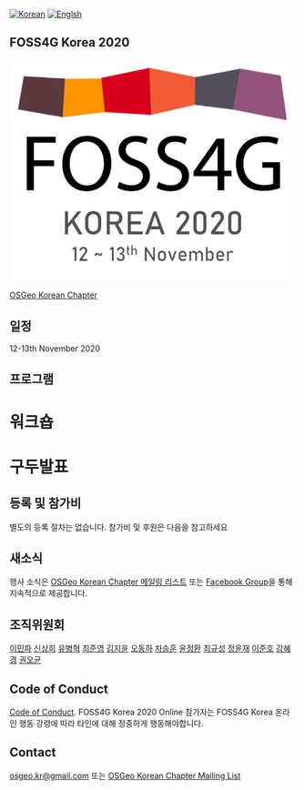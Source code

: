 [![Korean](https://img.shields.io/badge/language-Korean-blue.svg)](#korean)
[![Englsh](https://img.shields.io/badge/language-English-orange.svg)](#english)

## FOSS4G Korea 2020
![screenshot](images/foss4gkorea2020-logo.png?width=600)

[OSGeo Korean Chapter](https://www.osgeo.kr/)

## 일정
12-13th November 2020


## 프로그램
# 워크숍


# 구두발표



## 등록 및 참가비
별도의 등록 절차는 없습니다.
참가비 및 후원은 다음을 참고하세요

## 새소식
행사 소식은 [OSGeo Korean Chapter 메일링 리스트](http://groups.google.com/group/osgeo-kr) 또는 [Facebook Group](https://www.facebook.com/groups/OSGeoKR)을 통해 지속적으로 제공합니다.

## 조직위원회
[이민파](shshin@gaia3d.com)
[신상희](shshin@gaia3d.com)
[유병혁](bhyu@knps.or.kr)
[최준영](novacite@gmail.com)
[김지윤](aliasgis@gmail.com)
[오동하](dongha@bdi.re.kr)
[차승훈](kacgung@gmail.com)
[윤정환](lenablue12@gmail.com)
[최규성](kyusung.choi@gmail.com)
[정윤재](choung12osu@gmail.com)
[이준호](juno1238@gmail.com)
[강혜경](hkkang@krihs.re.kr)
[권오균](kok02@lx.or.kr)

## Code of Conduct
[Code of Conduct](code-of-conduct).
FOSS4G Korea 2020 Online 참가자는 FOSS4G Korea 온라인 행동 강령에 따라 타인에 대해 정중하게 행동해야합니다.

## Contact
[osgeo.kr@gmail.com](mailto:osgeo.kr@gmail.com) 또는 [OSGeo Korean Chapter Mailing List](http://groups.google.com/group/osgeo-kr)